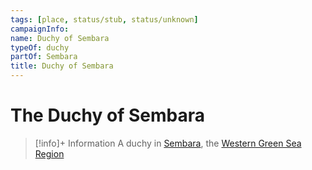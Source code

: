 ```yaml
---
tags: [place, status/stub, status/unknown]
campaignInfo:
name: Duchy of Sembara
typeOf: duchy
partOf: Sembara
title: Duchy of Sembara
---
```


# The Duchy of Sembara
>[!info]+ Information
> A duchy in [Sembara](<../sembara.md>), the [Western Green Sea Region](<../../../western-green-sea/western-green-sea-region.md>)






